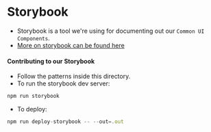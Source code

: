 # Storybook

* Storybook is a tool we're using for documenting out our `Common UI Components`.
* [More on storybook can be found here](https://storybook.js.org/docs/guides/guide-react/)

#### Contributing to our Storybook

* Follow the patterns inside this directory.
* To run the storybook dev server:

```javascript
npm run storybook
```

* To deploy:

```javascript
npm run deploy-storybook -- --out=.out
```

